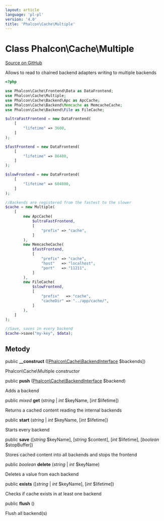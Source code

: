 ```yaml
---
layout: article
language: 'pl-pl'
version: '4.0'
title: 'Phalcon\Cache\Multiple'
---
```


# Class **Phalcon\Cache\Multiple**

<a href="https://github.com/phalcon/cphalcon/tree/v4.0.0/phalcon/cache/multiple.zep" class="btn btn-default btn-sm">Source on GitHub</a>

Allows to read to chained backend adapters writing to multiple backends

```php
<?php

use Phalcon\Cache\Frontend\Data as DataFrontend;
use Phalcon\Cache\Multiple;
use Phalcon\Cache\Backend\Apc as ApcCache;
use Phalcon\Cache\Backend\Memcache as MemcacheCache;
use Phalcon\Cache\Backend\File as FileCache;

$ultraFastFrontend = new DataFrontend(
    [
        "lifetime" => 3600,
    ]
);

$fastFrontend = new DataFrontend(
    [
        "lifetime" => 86400,
    ]
);

$slowFrontend = new DataFrontend(
    [
        "lifetime" => 604800,
    ]
);

//Backends are registered from the fastest to the slower
$cache = new Multiple(
    [
        new ApcCache(
            $ultraFastFrontend,
            [
                "prefix" => "cache",
            ]
        ),
        new MemcacheCache(
            $fastFrontend,
            [
                "prefix" => "cache",
                "host"   => "localhost",
                "port"   => "11211",
            ]
        ),
        new FileCache(
            $slowFrontend,
            [
                "prefix"   => "cache",
                "cacheDir" => "../app/cache/",
            ]
        ),
    ]
);

//Save, saves in every backend
$cache->save("my-key", $data);

```

## Metody

public **__construct** ([[Phalcon\Cache\BackendInterface](api/Phalcon_Cache_BackendInterface) $backends])

Phalcon\Cache\Multiple constructor

public **push** ([Phalcon\Cache\BackendInterface](api/Phalcon_Cache_BackendInterface) $backend)

Adds a backend

public *mixed* **get** (*string* | *int* $keyName, [*int* $lifetime])

Returns a cached content reading the internal backends

public **start** (*string* | *int* $keyName, [*int* $lifetime])

Starts every backend

public **save** ([*string* $keyName], [*string* $content], [*int* $lifetime], [*boolean* $stopBuffer])

Stores cached content into all backends and stops the frontend

public *boolean* **delete** (*string* | *int* $keyName)

Deletes a value from each backend

public **exists** ([*string* | *int* $keyName], [*int* $lifetime])

Checks if cache exists in at least one backend

public **flush** ()

Flush all backend(s)
